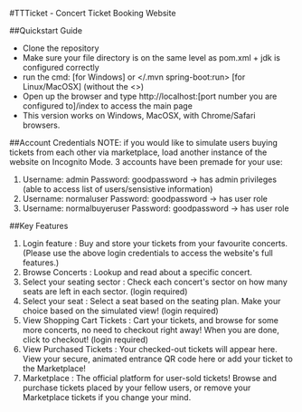 #TTTicket - Concert Ticket Booking Website

##Quickstart Guide
- Clone the repository
- Make sure your file directory is on the same level as pom.xml + jdk is configured correctly
- run the cmd: <mvnw spring-boot:run> [for Windows] or </.mvn spring-boot:run> [for Linux/MacOSX] (without the <>)
- Open up the browser and type http://localhost:[port number you are configured to]/index to access the main page
- This version works on Windows, MacOSX, with Chrome/Safari browsers.

##Account Credentials
NOTE: if you would like to simulate users buying tickets from each other via marketplace, load another instance of the website on Incognito Mode.
3 accounts have been premade for your use:
1. Username: admin Password: goodpassword            -> has admin privileges (able to access list of users/sensistive information)
2. Username: normaluser Password: goodpassword       -> has user role
3. Username: normalbuyeruser Password: goodpassword  -> has user role

##Key Features
1. Login feature              : Buy and store your tickets from your favourite concerts. (Please use the above login credentials to access the website's full features.)
2. Browse Concerts            : Lookup and read about a specific concert.
3. Select your seating sector : Check each concert's sector on how many seats are left in each sector. (login required)
4. Select your seat           : Select a seat based on the seating plan. Make your choice based on the simulated view! (login required)
5. View Shopping Cart Tickets : Cart your tickets, and browse for some more concerts, no need to checkout right away! When you are done, click to checkout! (login required)
6. View Purchased Tickets     : Your checked-out tickets will appear here. View your secure, animated entrance QR code here or add your ticket to the Marketplace!
7. Marketplace                : The official platform for user-sold tickets! Browse and purchase tickets placed by your fellow users, or remove your Marketplace tickets if you change your mind.
